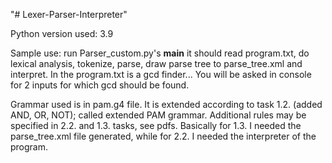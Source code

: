 "# Lexer-Parser-Interpreter" 

Python version used: 3.9

Sample use: run Parser_custom.py's __main__
it should read program.txt, do lexical analysis, tokenize, parse, draw parse tree to parse_tree.xml and interpret.
In the program.txt is a gcd finder... You will be asked in console for 2 inputs for which gcd should be found.

Grammar used is in pam.g4 file. It is extended according to task 1.2. (added AND, OR, NOT); called extended PAM grammar. Additional rules may be specified in 2.2. and 1.3. tasks, see pdfs.
Basically for 1.3. I needed the parse_tree.xml file generated, while for 2.2. I needed the interpreter of the program.